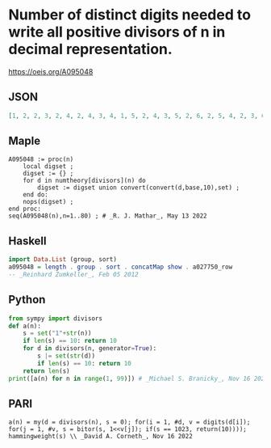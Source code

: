 # Number of distinct digits needed to write all positive divisors of n in decimal representation\.
https://oeis.org/A095048
## JSON
```JSON
[1, 2, 2, 3, 2, 4, 2, 4, 3, 4, 1, 5, 2, 4, 3, 5, 2, 6, 2, 5, 4, 2, 3, 6, 3, 4, 5, 5, 3, 6, 2, 6, 2, 5, 4, 7, 3, 5, 3, 6, 2, 6, 3, 3, 5, 5, 3, 6, 4, 4, 4, 6, 3, 9, 2, 7, 5, 5, 3, 7, 2, 4, 6, 6, 4, 4, 3, 7, 5, 7, 2, 8, 3, 5, 5, 8, 2, 7, 3, 7, 6, 4, 3, 7, 4, 6, 6, 4, 3, 9, 4, 6, 3, 5, 3, 7, 3, 6, 3, 5, 2, 8]
```
## Maple
```Maple
A095048 := proc(n)
    local digset ;
    digset := {} ;
    for d in numtheory[divisors](n) do
        digset := digset union convert(convert(d,base,10),set) ;
    end do:
    nops(digset) ;
end proc:
seq(A095048(n),n=1..80) ; # _R. J. Mathar_, May 13 2022
```
## Haskell
```Haskell
import Data.List (group, sort)
a095048 = length . group . sort . concatMap show . a027750_row
-- _Reinhard Zumkeller_, Feb 05 2012
```
## Python
```Python
from sympy import divisors
def a(n):
    s = set("1"+str(n))
    if len(s) == 10: return 10
    for d in divisors(n, generator=True):
        s |= set(str(d))
        if len(s) == 10: return 10
    return len(s)
print([a(n) for n in range(1, 99)]) # _Michael S. Branicky_, Nov 16 2022
```
## PARI
```PARI
a(n) = my(d = divisors(n), s = 0); for(i = 1, #d, v = digits(d[i]); for(j = 1, #v, s = bitor(s, 1<<v[j]); if(s == 1023, return(10)))); hammingweight(s) \\ _David A. Corneth_, Nov 16 2022
```
